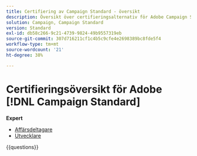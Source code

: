 ```yaml
---
title: Certifiering av Campaign Standard - översikt
description: Översikt över certifieringsalternativ för Adobe Campaign Standard
solution: Campaign, Campaign Standard
version: Standard
exl-id: db58c266-9c21-4739-9824-49b9557319eb
source-git-commit: 307d716211cf1c4b5c9cfe4e2698389bc8fde5f4
workflow-type: tm+mt
source-wordcount: '21'
ht-degree: 38%

---
```


# Certifieringsöversikt för Adobe [!DNL Campaign Standard]

**Expert**

* [Affärsdeltagare](https://certification.adobe.com/certification/business-practitioner-expert?%2Fcertification%2Fbusiness-practitioner-expert) <!--AD0-E307-->
* [Utvecklare](https://certification.adobe.com/certification/campaign-standard-developer-expert) <!--AD0-E306-->

{{questions}}

